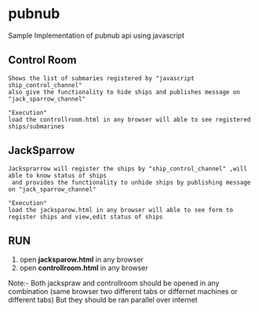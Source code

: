 # pubnub

Sample Implementation of pubnub api using javascript


## Control Room ##

    Shows the list of submaries registered by "javascript ship_control_channel"
    also give the functionality to hide ships and publishes message on "jack_sparrow_channel"
    
    "Execution"
    load the controllroom.html in any browser will able to see registered ships/submarines

 

## JackSparrow ##

    Jacksprarrow will register the ships by "ship_control_channel" ,will able to know status of ships
     and provides the functionality to unhide ships by publishing message on "jack_sparrow_channel"
    
    "Execution"
    load the jacksparow.html in any browser will able to see form to register ships and view,edit status of ships
    
  
## RUN ##
  1) open ****jacksparow.html**** in any browser 
  2) open ****controllroom.html**** in any browser
  
  Note:- Both jackspraw and controllroom should be opened in any combination (same browser two different tabs or differnet machines or    different tabs)
         But they should be ran parallel over internet

